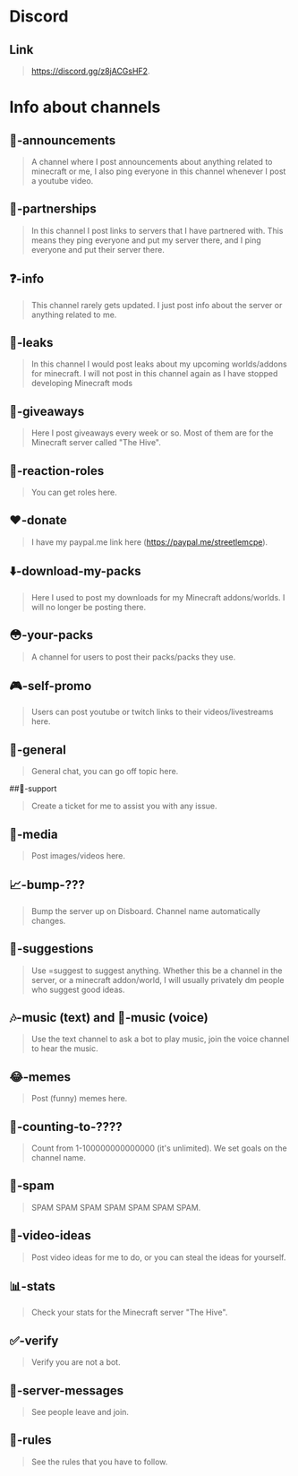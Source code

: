 # Discord

## Link
> <a href="https://discord.gg/z8jACGsHF2">https://discord.gg/z8jACGsHF2</a>.

# Info about channels

## 📣-announcements
> A channel where I post announcements about anything related to minecraft or me, I also ping everyone in this channel whenever I post a youtube video.

## 🤝-partnerships
> In this channel I post links to servers that I have partnered with. This means they ping everyone and put my server there, and I ping everyone and put their server there.

## ❓-info
> This channel rarely gets updated. I just post info about the server or anything related to me.

## 👀-leaks
> In this channel I would post leaks about my upcoming worlds/addons for minecraft. I will not post in this channel again as I have stopped developing Minecraft mods

## 🎉-giveaways
> Here I post giveaways every week or so. Most of them are for the Minecraft server called "The Hive".

## 🔔-reaction-roles
> You can get roles here.

## ❤️-donate
> I have my paypal.me link here (<a href="https://paypal.me/streetlemcpe">https://paypal.me/streetlemcpe</a>).

## ⬇️-download-my-packs
> Here I used to post my downloads for my Minecraft addons/worlds. I will no longer be posting there.

## 😳-your-packs
> A channel for users to post their packs/packs they use.

## 🎮-self-promo
> Users can post youtube or twitch links to their videos/livestreams here.

## 👋-general
> General chat, you can go off topic here.

##💁-support
> Create a ticket for me to assist you with any issue.

## 🌆-media
> Post images/videos here.

## 📈-bump-???
> Bump the server up on Disboard. Channel name automatically changes.

## 😬-suggestions
> Use =suggest to suggest anything. Whether this be a channel in the server, or a minecraft addon/world, I will usually privately dm people who suggest good ideas.

## 🎶-music (text) and 🎵-music (voice)
> Use the text channel to ask a bot to play music, join the voice channel to hear the music.

## 😂-memes
> Post (funny) memes here.

## 🔢-counting-to-????
> Count from 1-100000000000000 (it's unlimited). We set goals on the channel name.

## 🤯-spam
> SPAM SPAM SPAM SPAM SPAM SPAM SPAM.

## 🎥-video-ideas
> Post video ideas for me to do, or you can steal the ideas for yourself.

## 📊-stats
> Check your stats for the Minecraft server "The Hive".

## ✅-verify
> Verify you are not a bot.

## 🤖-server-messages
> See people leave and join.

## 📒-rules
> See the rules that you have to follow.
